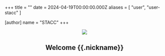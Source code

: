 +++
title = ""
date = 2024-04-19T00:00:00.000Z
aliases = [ "user", "user-stacc" ]

[author]
name = "STACC"
+++



<center>
<div>
    <img class="avatar" src="{{ .picture }}"/>
    <h2>Welcome {{.nickname}}</h2>
</div>
</center>